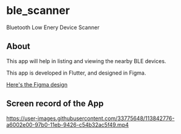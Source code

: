 # ble_scanner

Bluetooth Low Enery Device Scanner

## About

This app will help in listing and viewing the nearby BLE devices.

This app is developed in Flutter, and designed in Figma.

[Here's the Figma design](https://www.figma.com/file/d1eo1fajPdTa9sRke4oJsk/BLE-Scanner?node-id=0%3A1)

## Screen record of the App

https://user-images.githubusercontent.com/33775648/113842776-a6002e00-97b0-11eb-9426-c54b32ac5f49.mp4
